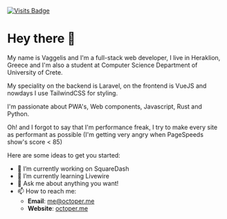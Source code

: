 [![Visits Badge](https://badges.pufler.dev/visits/octoper/octoper)](https://badges.pufler.dev)

# Hey there 👋

My name is Vaggelis and I'm a full-stack web developer, I live in Heraklion, Greece and I'm also a student at
Computer Science Department of University of Crete.

My speciality on the backend is Laravel, on the frontend is VueJS and nowdays I use TailwindCSS for styling.

I'm passionate about PWA's, Web components, Javascript, Rust and Python.

Oh! and I forgot to say that I'm performance freak, I try to make every site as performant as possible (I'm getting very angry when PageSpeeds show's score < 85)

Here are some ideas to get you started:

- 🔭 I’m currently working on SquareDash
- 🌱 I’m currently learning Livewire
- 💬 Ask me about anything you want!
- 📫 How to reach me:
  - **Email**: [me@octoper.me](mailto:me@octoper.me)
  - **Website**: [octoper.me](https://octoper.me)
